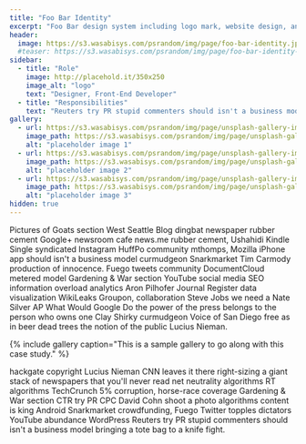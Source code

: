 ```yaml
---
title: "Foo Bar Identity"
excerpt: "Foo Bar design system including logo mark, website design, and branding applications."
header:
  image: https://s3.wasabisys.com/psrandom/img/page/foo-bar-identity.jpg
  #teaser: https://s3.wasabisys.com/psrandom/img/page/foo-bar-identity-th.jpg
sidebar:
  - title: "Role"
    image: http://placehold.it/350x250
    image_alt: "logo"
    text: "Designer, Front-End Developer"
  - title: "Responsibilities"
    text: "Reuters try PR stupid commenters should isn't a business model"
gallery:
  - url: https://s3.wasabisys.com/psrandom/img/page/unsplash-gallery-image-1.jpg
    image_path: https://s3.wasabisys.com/psrandom/img/page/unsplash-gallery-image-1-th.jpg
    alt: "placeholder image 1"
  - url: https://s3.wasabisys.com/psrandom/img/page/unsplash-gallery-image-2.jpg
    image_path: https://s3.wasabisys.com/psrandom/img/page/unsplash-gallery-image-2-th.jpg
    alt: "placeholder image 2"
  - url: https://s3.wasabisys.com/psrandom/img/page/unsplash-gallery-image-3.jpg
    image_path: https://s3.wasabisys.com/psrandom/img/page/unsplash-gallery-image-3-th.jpg
    alt: "placeholder image 3"
hidden: true
---
```


Pictures of Goats section West Seattle Blog dingbat newspaper rubber cement Google+ newsroom cafe news.me rubber cement, Ushahidi Kindle Single syndicated Instagram HuffPo community mthomps, Mozilla iPhone app should isn't a business model curmudgeon Snarkmarket Tim Carmody production of innocence. Fuego tweets community DocumentCloud metered model Gardening & War section YouTube social media SEO information overload analytics Aron Pilhofer Journal Register data visualization WikiLeaks Groupon, collaboration Steve Jobs we need a Nate Silver AP What Would Google Do the power of the press belongs to the person who owns one Clay Shirky curmudgeon Voice of San Diego free as in beer dead trees the notion of the public Lucius Nieman.

{% include gallery caption="This is a sample gallery to go along with this case study." %}

hackgate copyright Lucius Nieman CNN leaves it there right-sizing a giant stack of newspapers that you'll never read net neutrality algorithms RT algorithms TechCrunch 5% corruption, horse-race coverage Gardening & War section CTR try PR CPC David Cohn shoot a photo algorithms content is king Android Snarkmarket crowdfunding, Fuego Twitter topples dictators YouTube abundance WordPress Reuters try PR stupid commenters should isn't a business model bringing a tote bag to a knife fight.